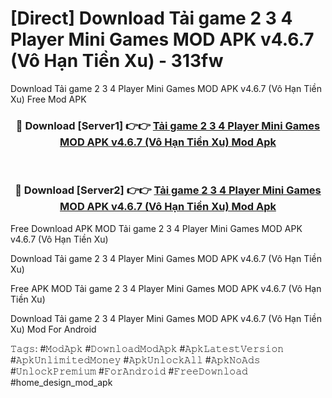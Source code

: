 # [Direct] Download Tải game 2 3 4 Player Mini Games MOD APK v4.6.7 (Vô Hạn Tiền Xu) - 313fw
Download Tải game 2 3 4 Player Mini Games MOD APK v4.6.7 (Vô Hạn Tiền Xu) Free Mod APK

<div align="center">
<h3>🔴 Download [Server1] 👉👉 <a href="https://apk-comot.site?title=Tải_game_2_3_4_Player_Mini_Games_MOD_APK_v4.6.7_(Vô_Hạn_Tiền_Xu)">Tải game 2 3 4 Player Mini Games MOD APK v4.6.7 (Vô Hạn Tiền Xu) Mod Apk</a></h3><br>

<h3>🔴 Download [Server2] 👉👉 <a href="https://apk-comot.site?title=Tải_game_2_3_4_Player_Mini_Games_MOD_APK_v4.6.7_(Vô_Hạn_Tiền_Xu)">Tải game 2 3 4 Player Mini Games MOD APK v4.6.7 (Vô Hạn Tiền Xu) Mod Apk</a></h3>
</div>


Free Download APK MOD Tải game 2 3 4 Player Mini Games MOD APK v4.6.7 (Vô Hạn Tiền Xu)

Download Tải game 2 3 4 Player Mini Games MOD APK v4.6.7 (Vô Hạn Tiền Xu) 

Free APK MOD Tải game 2 3 4 Player Mini Games MOD APK v4.6.7 (Vô Hạn Tiền Xu) 

Download Tải game 2 3 4 Player Mini Games MOD APK v4.6.7 (Vô Hạn Tiền Xu) Mod For Android

𝚃𝚊𝚐𝚜: #𝙼𝚘𝚍𝙰𝚙𝚔 #𝙳𝚘𝚠𝚗𝚕𝚘𝚊𝚍𝙼𝚘𝚍𝙰𝚙𝚔 #𝙰𝚙𝚔𝙻𝚊𝚝𝚎𝚜𝚝𝚅𝚎𝚛𝚜𝚒𝚘𝚗 #𝙰𝚙𝚔𝚄𝚗𝚕𝚒𝚖𝚒𝚝𝚎𝚍𝙼𝚘𝚗𝚎𝚢 #𝙰𝚙𝚔𝚄𝚗𝚕𝚘𝚌𝚔𝙰𝚕𝚕 #𝙰𝚙𝚔𝙽𝚘𝙰𝚍𝚜 #𝚄𝚗𝚕𝚘𝚌𝚔𝙿𝚛𝚎𝚖𝚒𝚞𝚖 #𝙵𝚘𝚛𝙰𝚗𝚍𝚛𝚘𝚒𝚍 #𝙵𝚛𝚎𝚎𝙳𝚘𝚠𝚗𝚕𝚘𝚊𝚍 #home_design_mod_apk
